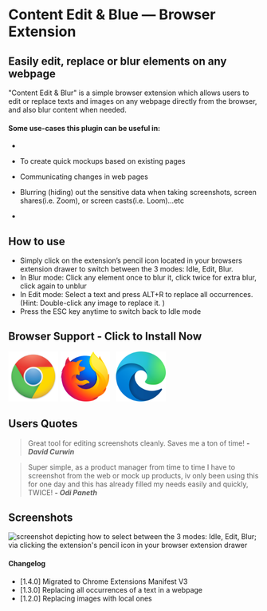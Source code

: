 
# Content Edit & Blue — Browser Extension   




## Easily edit, replace or blur elements on any webpage

"Content Edit & Blur" is a simple browser extension which allows users to edit or replace texts and images on any webpage directly from the browser, and also blur content when needed.

#### Some use-cases this plugin can be useful in:

-

- To create quick mockups based on existing pages
- Communicating changes in web pages
- Blurring (hiding) out the sensitive data when taking screenshots, screen shares(i.e. Zoom), or screen casts(i.e. Loom)...etc

-

## How to use

- Simply click on the extension’s pencil icon located in your browsers extension drawer to switch between the 3 modes: Idle, Edit, Blur.
- In Blur mode: Click any element once to blur it, click twice for extra blur, click again to unblur
- In Edit mode: Select a text and press ALT+R to replace all occurrences. (Hint: Double-click any image to replace it. )
- Press the ESC key anytime to switch back to Idle mode

## Browser Support - Click to Install Now


[![google chrome logo](https://raw.githubusercontent.com/HasanAboShally/web-content-edit-and-blur--browser-extension/a288e8f298308019f73ca9b9c922e253cb836bb6/images/icons/100x100/chrome.png)](https://chrome.google.com/webstore/detail/content-edit-blur/adgnogkndmhcblbonkhgfbbngeghpboh)
[![mozilla firefox logo](https://raw.githubusercontent.com/HasanAboShally/web-content-edit-and-blur--browser-extension/a288e8f298308019f73ca9b9c922e253cb836bb6/images/icons/100x100/firefox.png)](https://addons.mozilla.org/en-US/firefox/addon/content-edit-blur)&nbsp;&nbsp;
[![microsoft edge logo](https://raw.githubusercontent.com/HasanAboShally/web-content-edit-and-blur--browser-extension/a288e8f298308019f73ca9b9c922e253cb836bb6/images/icons/100x100/edge.png)](https://microsoftedge.microsoft.com/addons/detail/content-edit-blur/chlpcaigaedflhkfgmhkpknlcchkeodl)

## Users Quotes

> Great tool for editing screenshots cleanly. Saves me a ton of time! **- _David Curwin_**

> Super simple, as a product manager from time to time I have to screenshot from the web or mock up products, iv only been using this for one day and this has already filled my needs easily and quickly, TWICE!  **- _Odi Paneth_**

## Screenshots

![screenshot depicting how to select between the 3 modes: Idle, Edit, Blur; via clicking the extension's pencil icon in your browser extension drawer](https://lh3.googleusercontent.com/6Yv5KyqSb3LgXrlbknOuZayqc4sa2qC4MsIkVgjXn0IT3v1ysiLUJfZT06W1fnU0o5cwCWSjlD_aJMFQ3Cvz8I2opg=s1280-w1280-h800)



#### Changelog

- [1.4.0] Migrated to Chrome Extensions Manifest V3
- [1.3.0] Replacing all occurrences of a text in a webpage
- [1.2.0] Replacing images with local ones

